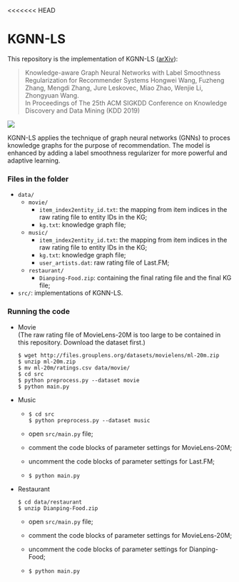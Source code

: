 <<<<<<< HEAD
# KGNN-LS

This repository is the implementation of KGNN-LS ([arXiv](http://arxiv.org/abs/1905.04413)):

> Knowledge-aware Graph Neural Networks with Label Smoothness Regularization for Recommender Systems
Hongwei Wang, Fuzheng Zhang, Mengdi Zhang, Jure Leskovec, Miao Zhao, Wenjie Li, Zhongyuan Wang.  
In Proceedings of The 25th ACM SIGKDD Conference on Knowledge Discovery and Data Mining (KDD 2019)

![](https://github.com/hwwang55/KGNN-LS/blob/master/framework.png)

KGNN-LS applies the technique of graph neural networks (GNNs) to proces knowledge graphs for the purpose of recommendation.
The model is enhanced by adding a label smoothness regularizer for more powerful and adaptive learning.


### Files in the folder

- `data/`
  - `movie/`
    - `item_index2entity_id.txt`: the mapping from item indices in the raw rating file to entity IDs in the KG;
    - `kg.txt`: knowledge graph file;
  - `music/`
    - `item_index2entity_id.txt`: the mapping from item indices in the raw rating file to entity IDs in the KG;
    - `kg.txt`: knowledge graph file;
    - `user_artists.dat`: raw rating file of Last.FM;
  - `restaurant/`
    - `Dianping-Food.zip`: containing the final rating file and the final KG file;
- `src/`: implementations of KGNN-LS.




### Running the code
- Movie  
  (The raw rating file of MovieLens-20M is too large to be contained in this repository.
  Download the dataset first.)
  ```
  $ wget http://files.grouplens.org/datasets/movielens/ml-20m.zip
  $ unzip ml-20m.zip
  $ mv ml-20m/ratings.csv data/movie/
  $ cd src
  $ python preprocess.py --dataset movie
  $ python main.py
  ```
- Music
  - ```
    $ cd src
    $ python preprocess.py --dataset music
    ```
  - open `src/main.py` file;
    
  - comment the code blocks of parameter settings for MovieLens-20M;
    
  - uncomment the code blocks of parameter settings for Last.FM;
    
  - ```
    $ python main.py
    ```
- Restaurant  
  ```
  $ cd data/restaurant
  $ unzip Dianping-Food.zip
  ```
  - open `src/main.py` file;
    
  - comment the code blocks of parameter settings for MovieLens-20M;
    
  - uncomment the code blocks of parameter settings for Dianping-Food;
    
  - ```
    $ python main.py
    ```
